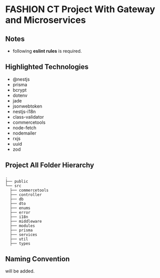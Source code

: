 # FASHION CT Project With Gateway and Microservices

## Notes
- following **eslint rules** is required.

## Highlighted Technologies

- @nestjs
- prisma
- bcrypt 
- dotenv
- jade
- jsonwebtoken
- nestjs-i18n
- class-validator
- commercetools
- node-fetch
- nodemailer
- rxjs
- uuid
- zod

## Project All Folder Hierarchy

    .
    ├── public             
    └── src
      ├── commercetools
      ├── controller
      ├── db
      ├── dto
      ├── enums
      ├── error
      ├── i18n
      ├── middleware
      ├── modules
      ├── prisma
      ├── services
      ├── util
      ├── types

## Naming Convention
will be added.
